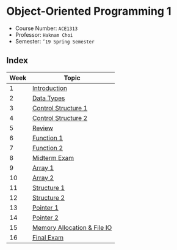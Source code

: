 # Object-Oriented Programming 1

- Course Number: `ACE1313`
- Professor: `Haknam Choi`
- Semester: `’19 Spring Semester`

## Index

| Week | Topic                                             |
| ---- | ------------------------------------------------- |
| 1    | [Introduction](./week01/README.md)                |
| 2    | [Data Types](./week02/README.md)                  |
| 3    | [Control Structure 1](./week03/README.md)         |
| 4    | [Control Structure 2](./week04/README.md)         |
| 5    | [Review](./week05/README.md)                      |
| 6    | [Function 1](./week06/README.md)                  |
| 7    | [Function 2](./week07/README.md)                  |
| 8    | [Midterm Exam](./week08/README.md)                |
| 9    | [Array 1](./week09/README.md)                     |
| 10   | [Array 2](./week10/README.md)                     |
| 11   | [Structure 1](./week11/README.md)                 |
| 12   | [Structure 2](./week12/README.md)                 |
| 13   | [Pointer 1](./week13/README.md)                   |
| 14   | [Pointer 2](./week14/README.md)                   |
| 15   | [Memory Allocation & File IO](./week15/README.md) |
| 16   | [Final Exam](./week16/README.md)                  |
